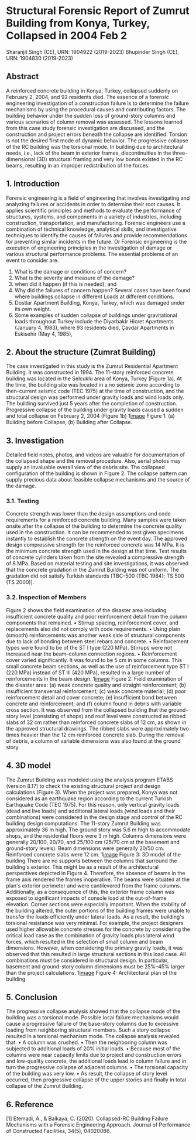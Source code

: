 # Structural Forensic Report of Zumrut Building from Konya, Turkey, Collapsed in 2004 Feb 2
Sharanjit Singh (CE), URN: 1904922 (2019-2023)
Bhupinder Singh (CE), URN: 1904830 (2019-2023)
## Abstract
A reinforced concrete building in Konya, Turkey, collapsed suddenly on February 2, 2004, and 92 residents died. The essence of a forensic engineering investigation of a construction failure is to determine the failure mechanisms by using the procedural causes and contributing factors. The building behavior under the sudden loss of ground-story columns and various scenarios of column removal was assessed. The lessons learned from this case study forensic investigation are discussed, and the construction and project errors beneath the collapse are identified. Torsion is not the desired first mode of dynamic behavior. The progressive collapse of the RC building was the torsional mode. In building due to architectural needs, i.e., lack of the beam in exterior frames, discontinuities in the three-dimensional (3D) structural framing and very low bonds existed in the RC beams, resulting in an improper redistribution of the forces.
## 1.	Introduction
Forensic engineering is a field of engineering that involves investigating and analyzing failures or accidents in order to determine their root causes. It applies scientific principles and methods to evaluate the performance of structures, systems, and components in a variety of industries, including construction, transportation, and manufacturing. Forensic engineers use a combination of technical knowledge, analytical skills, and investigative techniques to identify the causes of failures and provide recommendations for preventing similar incidents in the future. Or Forensic engineering is the execution of engineering principles in the investigation of damage or various structural performance problems.
The essential problems of an event to consider are.
1)	What is the damage or conditions of concern?
2)	What is the severity and measure of the damage?
3)	when did it happen (if this is needed); and
4)	Why did the failures of concern happen?
Several cases have been found where buildings collapse in different Loads at different conditions.
1)	Dostlar Apartment Building, Konya, Turkey, which was damaged under its own weight.
2)	Some examples of sudden collapse of buildings under gravitational loads throughout Turkey include the Diyarbakir Hicret Apartments (January 4, 1983), where 93 residents died, Çavdar Apartments in Eskisehir (May 4, 1985),
## 2.	About the structure (Zumrat Building)
The case investigated in this study is the Zumrut Residential Apartment Building. It was constructed in 1994. The 11-story reinforced concrete building was located in the Selcuklu area of Konya, Turkey (Figure 1a). 
At the time, the building site was located in a no seismic zone according to then-current seismic code (TEC 1975) at the time of construction, and the structural design was performed under gravity loads and wind loads only. The building survived just 5 years after the completion of construction.
Progressive collapse of the building under gravity loads caused a sudden and total collapse on February 2, 2004 (Figure 1b)
1[image](https://github.com/Sharansyan/PSL/blob/main/src/building.jpg)
Figure 1: (a) Building before Collapse, (b) Building after Collapse.
## 3.	Investigation
Detailed field notes, photos, and videos are valuable for documentation of the collapsed shape and the removal procedure. Also, aerial photos may supply an invaluable overall view of the debris site. The collapsed configuration of the building is shown in Figure 2. The collapse pattern can supply precious data about feasible collapse mechanisms and the source of the damage.
### 3.1.	Testing
Concrete strength was lower than the design assumptions and code requirements for a reinforced concrete building. Many samples were taken onsite after the collapse of the building to determine the concrete quality used in the construction. It can be recommended to test given specimens instantly to establish the concrete strength on the event day. 
The approved design compressive strength for the reinforced concrete was 14 MPa. It is the minimum concrete strength used in the design at that time. Test results of concrete cylinders taken from the site revealed a compressive strength of 8 MPa. Based on material testing and site investigations, it was observed that the concrete gradation in the Zumrut Building was not uniform. The gradation did not satisfy Turkish standards [TBC-500 (TBC 1984); TS 500 (TS 2000)].
### 3.2.	Inspection of Members
Figure 2 shows the field examination of the disaster area including insufficient concrete quality and poor reinforcement detail from the column components that remained.
•	Stirrup spacing, reinforcement cover, and replacements also did not comply with code requirements.
•	Using plain (smooth) reinforcements was another weak side of structural components due to lack of bonding between steel rebars and concrete.
•	Reinforcement types were found to be of the ST I type (220 MPa). Stirrups were not increased near the beam–column connection regions. 
•	Reinforcement cover varied significantly. It was found to be 5 cm in some columns. This small concrete beam sections, as well as the use of reinforcement type ST I (220 MPa) instead of ST III (420 MPa), resulted in a large number of reinforcements in the beam design.
1[image](https://github.com/Sharansyan/PSL/blob/main/src/field%20examination.jpg)
Figure 2: Field examination of the disaster area: (a) weak concrete quality and straight reinforcement; (b) insufficient transversal reinforcement; (c) weak concrete material; (d) poor reinforcement detail and cover concrete; (e) insufficient bond between concrete and reinforcement; and (f) column found in debris with variable cross section.
It was observed from the collapsed building that the ground-story level (consisting of shops) and roof level were constructed as ribbed slabs of 32 cm rather than reinforced concrete slabs of 12 cm, as shown in the approved structural drawings. The ribbed slabs were approximately two times heavier than the 12 cm reinforced concrete slab. During the removal of debris, a column of variable dimensions was also found at the ground story.
## 4.	3D model
The Zumrut Building was modeled using the analysis program ETABS (version 8.17) to check the existing structural project and design calculations (Figure 3). When the project was prepared, Konya was not considered as an earthquake region according to the current Turkish Earthquake Code (TEC 1975). For this reason, only vertical gravity loads (dead and live loads) and additional lateral loads (wind loads and their combinations) were considered in the design stage and control of the RC building design computations.
The 11-story Zumrut Building was approximately 36 m high. The ground story was 5.6 m high to accommodate shops, and the residential floors were 3 m high. Columns dimensions were generally 20/100, 20/70, and 25/100 cm (25/70 cm at the basement and ground-story levels). Beam dimensions were generally 20/50 cm. Reinforced concrete slabs were 12 cm.
1[image](https://github.com/Sharansyan/PSL/blob/main/src/3d%20model.jpg)
Figure 3: 3D model of the building
There are no supports between the columns that surround the building's exterior. This might be as a result of the architectural perspectives depicted in Figure 4. Therefore, the absence of beams in the frame axis rendered the frames inoperative. The beams were situated at the plan's exterior perimeter and were cantilevered from the frame columns. Additionally, as a consequence of this, the exterior frame column was exposed to significant impacts of console load at the out-of-frame elevation. Corner sections were especially important. When the stability of the building altered, the outer portions of the building frames were unable to transfer the loads efficiently under lateral loads. As a result, the building's torsional resistance was very minimal.
For example, the project designers used higher allowable concrete stresses for the concrete by considering the critical load case as the combination of gravity loads plus lateral wind forces, which resulted in the selection of small column and beam dimensions. However, when considering the primary gravity loads, it was observed that this resulted in large structural sections in this load case. All combinations must be considered in structural design. In particular, basement and ground-story column dimensions must be 25%–45% larger than the project calculations.
1[image](https://github.com/Sharansyan/PSL/blob/main/src/structure%20plan.jpg)
Figure 4: Architectural plan of the building
## 5.	Conclusion
The progressive collapse analysis showed that the collapse mode of the building was a torsional mode. Possible local failure mechanisms would cause a progressive failure of the base-story columns due to excessive loading from neighboring structural members. Such a story collapse resulted in a torsional mechanism mode. 
The collapse analysis revealed that.
•	A column was crushed.
•	Then the neighboring column was subjected to additional loads of 20% initial loads.
•	Because most of the columns were near capacity limits due to project and construction errors and low-quality concrete, the additional loads lead to column failure and in turn the progressive collapse of adjacent columns. 
•	The torsional capacity of the building was very low.
•	As result, the collapse of story level occurred, then progressive collapse of the upper stories and finally in total collapse of the Zumrut Building.
## 6.	Reference
[1]	Etemadi, A., & Balkaya, C. (2020). Collapsed-RC Building Failure Mechanisms with a Forensic Engineering Approach. Journal of Performance of Constructed Facilities, 34(5), 04020086.
